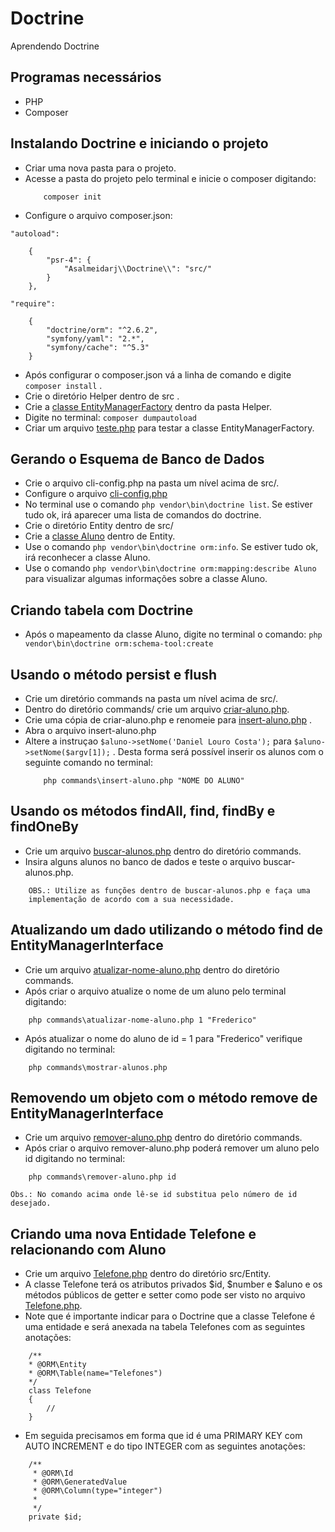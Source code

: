 # Doctrine
Aprendendo Doctrine

## Programas necessários 

- PHP
- Composer

## Instalando Doctrine e iniciando o projeto

- Criar uma nova pasta para o projeto.
- Acesse a pasta do projeto pelo terminal e inicie o composer digitando:
    ```
        composer init
    ```
- Configure o arquivo composer.json:

`"autoload":`
```
    {
        "psr-4": {
            "Asalmeidarj\\Doctrine\\": "src/"
        }
    },

```

`"require":`

```
    {
        "doctrine/orm": "^2.6.2",
        "symfony/yaml": "2.*",
        "symfony/cache": "^5.3"
    }
```

- Após configurar o composer.json vá a linha de comando e digite `composer install` .
- Crie o diretório Helper dentro de src .
- Crie a [classe EntityManagerFactory](https://github.com/asalmeidarj/Doctrine/blob/main/src/Helper/EntityManagerFactory.php) dentro da pasta Helper.
- Digite no terminal: `composer dumpautoload`
- Criar um arquivo [teste.php](https://github.com/asalmeidarj/Doctrine/blob/main/teste.php) para testar a classe EntityManagerFactory.

## Gerando o Esquema de Banco de Dados

- Crie o arquivo cli-config.php na pasta um nível acima de src/.
- Configure o arquivo [cli-config.php](https://github.com/asalmeidarj/Doctrine/blob/main/cli-config.php)
- No terminal use o comando `php vendor\bin\doctrine list`. Se estiver tudo ok, irá aparecer uma lista de comandos do doctrine.
- Crie o diretório Entity dentro de src/
- Crie a [classe Aluno](https://github.com/asalmeidarj/Doctrine/blob/main/src/Entity/Aluno.php) dentro de Entity.
- Use o comando `php vendor\bin\doctrine orm:info`. Se estiver tudo ok, irá reconhecer a classe Aluno.
- Use o comando `php vendor\bin\doctrine orm:mapping:describe Aluno` para visualizar algumas informações sobre a classe Aluno.

## Criando tabela com Doctrine

- Após o mapeamento da classe Aluno, digite no terminal o comando:
    `php vendor\bin\doctrine orm:schema-tool:create`

## Usando o método persist e flush 

- Crie um diretório commands na pasta um nível acima de src/.
- Dentro do diretório commands/ crie um arquivo [criar-aluno.php](https://github.com/asalmeidarj/Doctrine/blob/main/commands/criar-aluno.php).
- Crie uma cópia de criar-aluno.php e renomeie para [insert-aluno.php](https://github.com/asalmeidarj/Doctrine/blob/main/commands/insert-aluno.php) . 
- Abra o arquivo insert-aluno.php
- Altere a instruçao `$aluno->setNome('Daniel Louro Costa');` para `$aluno->setNome($argv[1]);` . Desta forma será possível inserir os alunos com o seguinte comando no terminal:
    ```
        php commands\insert-aluno.php "NOME DO ALUNO"
    ```

## Usando os métodos findAll, find, findBy e findOneBy

- Crie um arquivo [buscar-alunos.php](https://github.com/asalmeidarj/Doctrine/blob/main/commands/buscar-alunos.php) dentro do diretório commands.
- Insira alguns alunos no banco de dados e teste o arquivo buscar-alunos.php.
```
    OBS.: Utilize as funções dentro de buscar-alunos.php e faça uma 
    implementação de acordo com a sua necessidade.
```

## Atualizando um dado utilizando o método find de EntityManagerInterface

- Crie um arquivo [atualizar-nome-aluno.php](https://github.com/asalmeidarj/Doctrine/blob/main/commands/atualizar-nome-aluno.php) dentro do diretório commands.
- Após criar o arquivo atualize o nome de um aluno pelo terminal digitando:
```
    php commands\atualizar-nome-aluno.php 1 "Frederico"
```
- Após atualizar o nome do aluno de id = 1 para "Frederico" verifique digitando no terminal:
```
    php commands\mostrar-alunos.php
```

## Removendo um objeto com o método remove de EntityManagerInterface

- Crie um arquivo [remover-aluno.php](https://github.com/asalmeidarj/Doctrine/blob/main/commands/remover-aluno.php) dentro do diretório commands.
- Após criar o arquivo remover-aluno.php poderá remover um aluno pelo id digitando no terminal:
```
    php commands\remover-aluno.php id
```
    Obs.: No comando acima onde lê-se id substitua pelo número de id desejado.

## Criando uma nova Entidade Telefone e relacionando com Aluno

- Crie um arquivo [Telefone.php](https://github.com/asalmeidarj/Doctrine/blob/main/src/Entity/Telefone.php) dentro do diretório src/Entity.
- A classe Telefone terá os atributos privados $id, $number e $aluno e os métodos públicos de getter e setter como pode ser visto no arquivo [Telefone.php](https://github.com/asalmeidarj/Doctrine/blob/main/src/Entity/Telefone.php).
- Note que é importante indicar para o Doctrine que a classe Telefone é uma entidade e será anexada na tabela Telefones com as seguintes anotações:
```
    /**
    * @ORM\Entity
    * @ORM\Table(name="Telefones")
    */
    class Telefone
    {
        //
    }
```

- Em seguida precisamos em forma que id é uma PRIMARY KEY com AUTO INCREMENT e do tipo INTEGER com as seguintes anotações:
```
    /**
     * @ORM\Id
     * @ORM\GeneratedValue
     * @ORM\Column(type="integer")
     * 
     */
    private $id;
```




